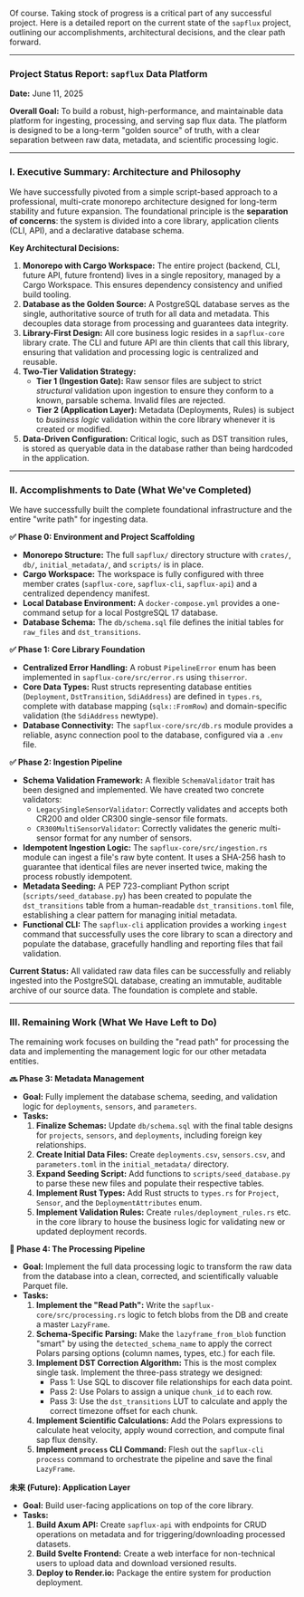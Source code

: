 Of course. Taking stock of progress is a critical part of any successful project. Here is a detailed report on the current state of the `sapflux` project, outlining our accomplishments, architectural decisions, and the clear path forward.

---

### **Project Status Report: `sapflux` Data Platform**

**Date:** June 11, 2025

**Overall Goal:** To build a robust, high-performance, and maintainable data platform for ingesting, processing, and serving sap flux data. The platform is designed to be a long-term "golden source" of truth, with a clear separation between raw data, metadata, and scientific processing logic.

---

### **I. Executive Summary: Architecture and Philosophy**

We have successfully pivoted from a simple script-based approach to a professional, multi-crate monorepo architecture designed for long-term stability and future expansion. The foundational principle is the **separation of concerns**: the system is divided into a core library, application clients (CLI, API), and a declarative database schema.

**Key Architectural Decisions:**

1.  **Monorepo with Cargo Workspace:** The entire project (backend, CLI, future API, future frontend) lives in a single repository, managed by a Cargo Workspace. This ensures dependency consistency and unified build tooling.
2.  **Database as the Golden Source:** A PostgreSQL database serves as the single, authoritative source of truth for all data and metadata. This decouples data storage from processing and guarantees data integrity.
3.  **Library-First Design:** All core business logic resides in a `sapflux-core` library crate. The CLI and future API are thin clients that call this library, ensuring that validation and processing logic is centralized and reusable.
4.  **Two-Tier Validation Strategy:**
    *   **Tier 1 (Ingestion Gate):** Raw sensor files are subject to strict *structural* validation upon ingestion to ensure they conform to a known, parsable schema. Invalid files are rejected.
    *   **Tier 2 (Application Layer):** Metadata (Deployments, Rules) is subject to *business logic* validation within the core library whenever it is created or modified.
5.  **Data-Driven Configuration:** Critical logic, such as DST transition rules, is stored as queryable data in the database rather than being hardcoded in the application.

---

### **II. Accomplishments to Date (What We've Completed)**

We have successfully built the complete foundational infrastructure and the entire "write path" for ingesting data.

**✅ Phase 0: Environment and Project Scaffolding**
*   **Monorepo Structure:** The full `sapflux/` directory structure with `crates/`, `db/`, `initial_metadata/`, and `scripts/` is in place.
*   **Cargo Workspace:** The workspace is fully configured with three member crates (`sapflux-core`, `sapflux-cli`, `sapflux-api`) and a centralized dependency manifest.
*   **Local Database Environment:** A `docker-compose.yml` provides a one-command setup for a local PostgreSQL 17 database.
*   **Database Schema:** The `db/schema.sql` file defines the initial tables for `raw_files` and `dst_transitions`.

**✅ Phase 1: Core Library Foundation**
*   **Centralized Error Handling:** A robust `PipelineError` enum has been implemented in `sapflux-core/src/error.rs` using `thiserror`.
*   **Core Data Types:** Rust structs representing database entities (`Deployment`, `DstTransition`, `SdiAddress`) are defined in `types.rs`, complete with database mapping (`sqlx::FromRow`) and domain-specific validation (the `SdiAddress` newtype).
*   **Database Connectivity:** The `sapflux-core/src/db.rs` module provides a reliable, async connection pool to the database, configured via a `.env` file.

**✅ Phase 2: Ingestion Pipeline**
*   **Schema Validation Framework:** A flexible `SchemaValidator` trait has been designed and implemented. We have created two concrete validators:
    *   `LegacySingleSensorValidator`: Correctly validates and accepts both CR200 and older CR300 single-sensor file formats.
    *   `CR300MultiSensorValidator`: Correctly validates the generic multi-sensor format for any number of sensors.
*   **Idempotent Ingestion Logic:** The `sapflux-core/src/ingestion.rs` module can ingest a file's raw byte content. It uses a SHA-256 hash to guarantee that identical files are never inserted twice, making the process robustly idempotent.
*   **Metadata Seeding:** A PEP 723-compliant Python script (`scripts/seed_database.py`) has been created to populate the `dst_transitions` table from a human-readable `dst_transitions.toml` file, establishing a clear pattern for managing initial metadata.
*   **Functional CLI:** The `sapflux-cli` application provides a working `ingest` command that successfully uses the core library to scan a directory and populate the database, gracefully handling and reporting files that fail validation.

**Current Status:** All validated raw data files can be successfully and reliably ingested into the PostgreSQL database, creating an immutable, auditable archive of our source data. The foundation is complete and stable.

---

### **III. Remaining Work (What We Have Left to Do)**

The remaining work focuses on building the "read path" for processing the data and implementing the management logic for our other metadata entities.

**🔜 Phase 3: Metadata Management**
*   **Goal:** Fully implement the database schema, seeding, and validation logic for `deployments`, `sensors`, and `parameters`.
*   **Tasks:**
    1.  **Finalize Schemas:** Update `db/schema.sql` with the final table designs for `projects`, `sensors`, and `deployments`, including foreign key relationships.
    2.  **Create Initial Data Files:** Create `deployments.csv`, `sensors.csv`, and `parameters.toml` in the `initial_metadata/` directory.
    3.  **Expand Seeding Script:** Add functions to `scripts/seed_database.py` to parse these new files and populate their respective tables.
    4.  **Implement Rust Types:** Add Rust structs to `types.rs` for `Project`, `Sensor`, and the `DeploymentAttributes` enum.
    5.  **Implement Validation Rules:** Create `rules/deployment_rules.rs` etc. in the core library to house the business logic for validating new or updated deployment records.

**🚀 Phase 4: The Processing Pipeline**
*   **Goal:** Implement the full data processing logic to transform the raw data from the database into a clean, corrected, and scientifically valuable Parquet file.
*   **Tasks:**
    1.  **Implement the "Read Path":** Write the `sapflux-core/src/processing.rs` logic to fetch blobs from the DB and create a master `LazyFrame`.
    2.  **Schema-Specific Parsing:** Make the `lazyframe_from_blob` function "smart" by using the `detected_schema_name` to apply the correct Polars parsing options (column names, types, etc.) for each file.
    3.  **Implement DST Correction Algorithm:** This is the most complex single task. Implement the three-pass strategy we designed:
        *   Pass 1: Use SQL to discover file relationships for each data point.
        *   Pass 2: Use Polars to assign a unique `chunk_id` to each row.
        *   Pass 3: Use the `dst_transitions` LUT to calculate and apply the correct timezone offset for each chunk.
    4.  **Implement Scientific Calculations:** Add the Polars expressions to calculate heat velocity, apply wound correction, and compute final sap flux density.
    5.  **Implement `process` CLI Command:** Flesh out the `sapflux-cli process` command to orchestrate the pipeline and save the final `LazyFrame`.

**未来 (Future): Application Layer**
*   **Goal:** Build user-facing applications on top of the core library.
*   **Tasks:**
    1.  **Build Axum API:** Create `sapflux-api` with endpoints for CRUD operations on metadata and for triggering/downloading processed datasets.
    2.  **Build Svelte Frontend:** Create a web interface for non-technical users to upload data and download versioned results.
    3.  **Deploy to Render.io:** Package the entire system for production deployment.